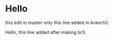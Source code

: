 # Hello
this edit in master only
this line added in branch2.

Hello, this line added after making br3.
